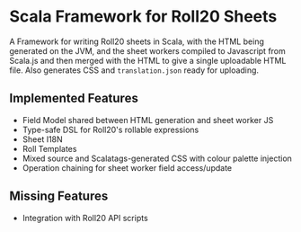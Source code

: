 Scala Framework for Roll20 Sheets
=================================

A Framework for writing Roll20 sheets in Scala, with the HTML being generated on the JVM, and the sheet workers compiled to Javascript from Scala.js and then merged with the HTML to give a single uploadable HTML file.
Also generates CSS and `translation.json` ready for uploading.

Implemented Features
--------------------

- Field Model shared between HTML generation and sheet worker JS
- Type-safe DSL for Roll20's rollable expressions
- Sheet I18N
- Roll Templates
- Mixed source and Scalatags-generated CSS with colour palette injection
- Operation chaining for sheet worker field access/update

Missing Features
----------------

- Integration with Roll20 API scripts